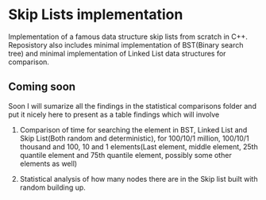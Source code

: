 # Skip Lists implementation

Implementation of a famous data structure skip lists from scratch in C++. Reposistory also includes minimal implementation of BST(Binary search tree) and minimal implementation of Linked List data structures for comparison.

## Coming soon

Soon I will sumarize all the findings in the statistical comparisons folder and put it nicely here to present as a table findings which
will involve

1. Comparison of time for searching the element in BST, Linked List and Skip List(Both random and deterministic), for 100/10/1 million, 100/10/1 thousand and 100, 10 and 1 elements(Last element, middle element, 25th quantile element and 75th quantile element, possibly some other elements as well)

2. Statistical analysis of how many nodes there are in the Skip list built with random building up.
